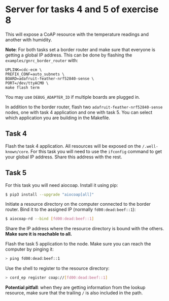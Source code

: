 # Server for tasks 4 and 5 of exercise 8

This will expose a CoAP resource with the temperature readings and another with
humidity.

**Note**: For both tasks set a border router and make sure that everyone is
getting a global IP address.
This can be done by flashing the `examples/gnrc_border_router` with:
```
UPLINK=cdc-ecm \
PREFIX_CONF=auto_subnets \
BOARD=adafruit-feather-nrf52840-sense \
PORT=/dev/ttyACM0 \
make flash term
```
You may use `DEBUG_ADAPTER_ID` if multiple boards are plugged in.

In addition to the border router, flash two `adafruit-feather-nrf52840-sense` nodes, one with task
4 application and one with task 5. You can select which application you are
building in the Makefile.

## Task 4
Flash the task 4 application. All resources will be exposed on the
`/.well-known/core`. For this task you will need to use the `ifconfig` command
to get your global IP address. Share this address with the rest.

## Task 5
For this task you will need aiocoap. Install it using pip:
```sh
$ pip3 install --upgrade "aiocoap[all]"
```

Initiate a resource directory on the computer connected to the border router.
Bind it to the assigned IP (normally `fd00:dead:beef::1`):
```sh
$ aiocoap-rd --bind [fd00:dead:beef::1]
```

Share the IP address where the resource directory is bound with the others.
**Make sure it is reachable to all.**

Flash the task 5 application to the node. Make sure you can reach the
computer by pinging it:
```sh
> ping fd00:dead:beef::1
```

Use the shell to register to the resource directory:
```sh
> cord_ep register coap://[fd00:dead:beef::1]
```

**Potential pitfall**: when they are getting information from the lookup resource, make sure that
the trailing `/` is also included in the path.
